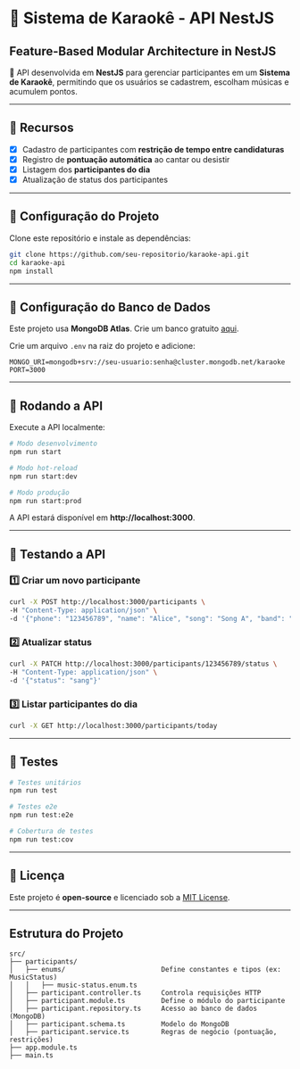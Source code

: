# 🎤 Sistema de Karaokê - API NestJS
## Feature-Based Modular Architecture in NestJS

📌 API desenvolvida em **NestJS** para gerenciar participantes em um **Sistema de Karaokê**, permitindo que os usuários se cadastrem, escolham músicas e acumulem pontos.

---
## 🚀 Recursos

- [x] Cadastro de participantes com **restrição de tempo entre candidaturas**  
- [x] Registro de **pontuação automática** ao cantar ou desistir  
- [x] Listagem dos **participantes do dia**  
- [x] Atualização de status dos participantes  
---

## 📌 Configuração do Projeto

Clone este repositório e instale as dependências:

```bash
git clone https://github.com/seu-repositorio/karaoke-api.git
cd karaoke-api
npm install
```

---

## 📌 Configuração do Banco de Dados
Este projeto usa **MongoDB Atlas**. Crie um banco gratuito [aqui](https://www.mongodb.com/atlas/database).

Crie um arquivo `.env` na raiz do projeto e adicione:

```env
MONGO_URI=mongodb+srv://seu-usuario:senha@cluster.mongodb.net/karaoke
PORT=3000
```

---

## 📌 Rodando a API
Execute a API localmente:

```bash
# Modo desenvolvimento
npm run start

# Modo hot-reload
npm run start:dev

# Modo produção
npm run start:prod
```

A API estará disponível em **http://localhost:3000**.

---

## 📌 Testando a API
### **1️⃣ Criar um novo participante**
```bash
curl -X POST http://localhost:3000/participants \
-H "Content-Type: application/json" \
-d '{"phone": "123456789", "name": "Alice", "song": "Song A", "band": "Band A"}'
```

### **2️⃣ Atualizar status**
```bash
curl -X PATCH http://localhost:3000/participants/123456789/status \
-H "Content-Type: application/json" \
-d '{"status": "sang"}'
```

### **3️⃣ Listar participantes do dia**
```bash
curl -X GET http://localhost:3000/participants/today
```

---

## 📌 Testes
```bash
# Testes unitários
npm run test

# Testes e2e
npm run test:e2e

# Cobertura de testes
npm run test:cov
```

---

## 📌 Licença
Este projeto é **open-source** e licenciado sob a [MIT License](https://opensource.org/licenses/MIT).

---

## Estrutura do Projeto

```
src/
├── participants/
│   ├── enums/                        Define constantes e tipos (ex: MusicStatus)
│   │   ├── music-status.enum.ts
│   ├── participant.controller.ts     Controla requisições HTTP
│   ├── participant.module.ts         Define o módulo do participante
│   ├── participant.repository.ts     Acesso ao banco de dados (MongoDB)
│   ├── participant.schema.ts         Modelo do MongoDB
│   ├── participant.service.ts        Regras de negócio (pontuação, restrições)
├── app.module.ts
├── main.ts
```
